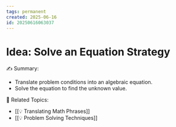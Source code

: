 ```yaml
---
tags: permanent
created: 2025-06-16
id: 20250616063037
---
```


# Idea: Solve an Equation Strategy

✍ Summary:
- Translate problem conditions into an algebraic equation.
- Solve the equation to find the unknown value.

👀 Related Topics:
- [[💡 Translating Math Phrases]]
- [[💡 Problem Solving Techniques]]
